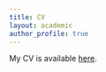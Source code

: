 ```yaml
---
title: CV
layout: academic
author_profile: true
---
```


My CV is available [here](https://www.dropbox.com/s/985kkhr9rm4kf16/Mathur%20CV.pdf?dl=0). 